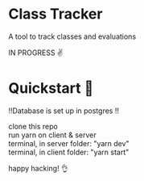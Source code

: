 # Class Tracker <br>
A tool to track classes and evaluations

IN PROGRESS ✌️

# Quickstart 🚀

‼️Database is set up in postgres ‼️

  clone this repo <br>
  run yarn on client & server <br>
  terminal, in server folder: "yarn dev" <br>
  terminal, in client folder: "yarn start"  <br>

happy hacking! 👌
